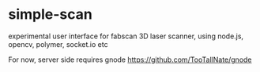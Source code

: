 simple-scan
===========

experimental user interface for fabscan 3D laser scanner,
using node.js, opencv, polymer, socket.io etc


For now, server side requires gnode https://github.com/TooTallNate/gnode
